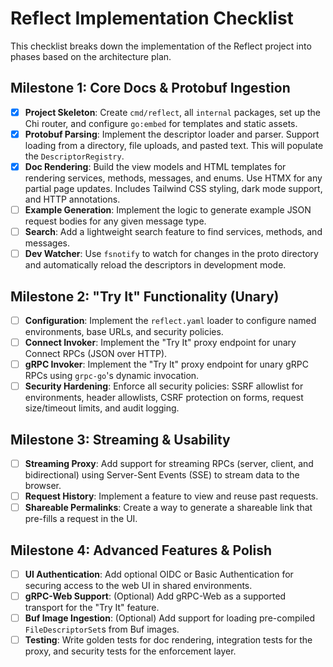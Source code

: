# Reflect Implementation Checklist

This checklist breaks down the implementation of the Reflect project into phases based on the architecture plan.

## Milestone 1: Core Docs & Protobuf Ingestion

- [x] **Project Skeleton**: Create `cmd/reflect`, all `internal` packages, set up the Chi router, and configure `go:embed` for templates and static assets.
- [x] **Protobuf Parsing**: Implement the descriptor loader and parser. Support loading from a directory, file uploads, and pasted text. This will populate the `DescriptorRegistry`.
- [x] **Doc Rendering**: Build the view models and HTML templates for rendering services, methods, messages, and enums. Use HTMX for any partial page updates. Includes Tailwind CSS styling, dark mode support, and HTTP annotations.
- [ ] **Example Generation**: Implement the logic to generate example JSON request bodies for any given message type.
- [ ] **Search**: Add a lightweight search feature to find services, methods, and messages.
- [ ] **Dev Watcher**: Use `fsnotify` to watch for changes in the proto directory and automatically reload the descriptors in development mode.

## Milestone 2: "Try It" Functionality (Unary)

- [ ] **Configuration**: Implement the `reflect.yaml` loader to configure named environments, base URLs, and security policies.
- [ ] **Connect Invoker**: Implement the "Try It" proxy endpoint for unary Connect RPCs (JSON over HTTP).
- [ ] **gRPC Invoker**: Implement the "Try It" proxy endpoint for unary gRPC RPCs using `grpc-go`'s dynamic invocation.
- [ ] **Security Hardening**: Enforce all security policies: SSRF allowlist for environments, header allowlists, CSRF protection on forms, request size/timeout limits, and audit logging.

## Milestone 3: Streaming & Usability

- [ ] **Streaming Proxy**: Add support for streaming RPCs (server, client, and bidirectional) using Server-Sent Events (SSE) to stream data to the browser.
- [ ] **Request History**: Implement a feature to view and reuse past requests.
- [ ] **Shareable Permalinks**: Create a way to generate a shareable link that pre-fills a request in the UI.

## Milestone 4: Advanced Features & Polish

- [ ] **UI Authentication**: Add optional OIDC or Basic Authentication for securing access to the web UI in shared environments.
- [ ] **gRPC-Web Support**: (Optional) Add gRPC-Web as a supported transport for the "Try It" feature.
- [ ] **Buf Image Ingestion**: (Optional) Add support for loading pre-compiled `FileDescriptorSet`s from Buf images.
- [ ] **Testing**: Write golden tests for doc rendering, integration tests for the proxy, and security tests for the enforcement layer.

